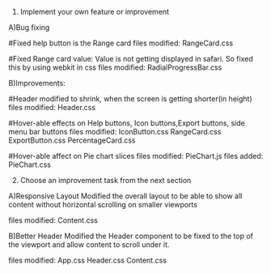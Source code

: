 1. Implement your own feature or improvement

A)Bug fixing

#Fixed help button is the Range card
files modified:
RangeCard.css

#Fixed Range card value: Value is not getting displayed in safari. So fixed this by using webkit in css
files modified:
RadialProgressBar.css

B)Improvements:

#Header modified to shrink, when the screen is getting shorter(in height)
files modified:
Header.css

#Hover-able effects on Help buttons, Icon buttons,Export buttons, side menu bar buttons
files modified:
IconButton.css
RangeCard.css
ExportButton.css
PercentageCard.css

#Hover-able affect on Pie chart slices
files modified:
PieChart.js
files added:
PieChart.css


2. Choose an improvement task from the next section

A)Responsive Layout
Modified the overall layout to be able to show all content without horizontal scrolling on smaller viewports

files modified:
Content.css

B)Better Header
Modified the Header component to be fixed to the top of the viewport and allow content to scroll under it.

files modified:
App.css
Header.css
Content.css





